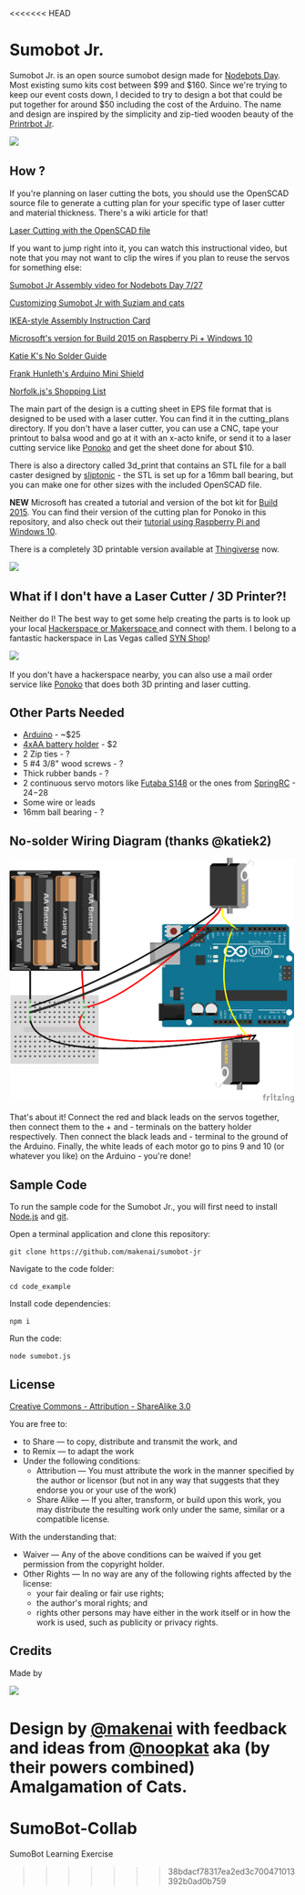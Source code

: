 <<<<<<< HEAD
# Sumobot Jr.

Sumobot Jr. is an open source sumobot design made for [Nodebots Day](http://nodebotsday.com). Most existing sumo kits cost between $99 and $160. Since we're trying to keep our event costs down, I decided to try to design a bot that could be put together for around $50 including the cost of the Arduino. The name and design are inspired by the simplicity and zip-tied wooden beauty of the [Printrbot Jr](http://printrbot.com/).

<img src="https://github.com/makenai/sumobot-jr/raw/master/assets/sumobotjr.png">

## How ?

If you're planning on laser cutting the bots, you should use the OpenSCAD source file to generate a cutting plan for your specific type of laser cutter and material thickness. There's a wiki article for that!

[Laser Cutting with the OpenSCAD file](https://github.com/makenai/sumobot-jr/wiki/Working-with-the-OpenSCAD-file)

If you want to jump right into it, you can watch this instructional video, but note that you may not want to clip the wires if you plan to reuse the servos for something else:

[Sumobot Jr Assembly video for Nodebots Day 7/27](http://www.youtube.com/watch?v=0Q3hrKUwxDM)

[Customizing Sumobot Jr with Suziam and cats](http://www.youtube.com/watch?v=BB0vihv9ylM)

[IKEA-style Assembly Instruction Card](http://makenai.github.io/sumobot-jr/sumobot-instructions.pdf)

[Microsoft's version for Build 2015 on Raspberry Pi + Windows 10](https://www.youtube.com/watch?v=aKCieb-Gf2g)

[Katie K's No Solder Guide](http://katiek2.github.io/sumobot-nosolder/)

[Frank Hunleth's Arduino Mini Shield](https://oshpark.com/shared_projects/TEsKZkdg)

[Norfolk.js's Shopping List](https://github.com/norfolkjs/general-info/wiki/Norfolk.js-SumoBot-Kits)

The main part of the design is a cutting sheet in EPS file format that is designed to be used with a laser cutter. You can find it in the cutting_plans directory. If you don't have a laser cutter, you can use a CNC, tape your printout to balsa wood and go at it with an x-acto knife, or send it to a laser cutting service like [Ponoko](https://www.ponoko.com/) and get the sheet done for about $10.

There is also a directory called 3d_print that contains an STL file for a ball caster designed by [sliptonic](http://www.thingiverse.com/thing:13782) - the STL is set up for a 16mm ball bearing, but you can make one for other sizes with the included OpenSCAD file.

**NEW** Microsoft has created a tutorial and version of the bot kit for [Build 2015](http://www.buildwindows.com/). You can find their version of the cutting plan for Ponoko in this repository, and also check out their [tutorial using Raspberry Pi and Windows 10](http://microsoft.hackster.io/windowsiot/robot-kit).

There is a completely 3D printable version available at [Thingiverse](http://www.thingiverse.com/thing:357369) now.

[<img src="https://github.com/makenai/sumobot-jr/raw/master/assets/3dprintsumo.png">](http://www.thingiverse.com/thing:357369)

## What if I don't have a Laser Cutter / 3D Printer?!

Neither do I! The best way to get some help creating the parts is to look up your local [Hackerspace or Makerspace ](http://hackerspaces.org) and connect with them. I belong to a fantastic hackerspace in Las Vegas called [SYN Shop](http://synshop.org)!

[<img src="https://github.com/makenai/sumobot-jr/raw/master/assets/synshop.png">](http://synshop.org)

If you don't have a hackerspace nearby, you can also use a mail order service like [Ponoko](http://ponoko.com) that does both 3D printing and laser cutting.

## Other Parts Needed

+ [Arduino](https://www.pololu.com/product/2191) - ~$25
+ [4xAA battery holder](http://www.amazon.com/gp/product/B007Q2NR1O/ref=oh_aui_search_detailpage?ie=UTF8&amp;psc=1) - $2
+ 2 Zip ties - ?
+ 5 \#4 3/8" wood screws - ?
+ Thick rubber bands - ?
+ 2 continuous servo motors like [Futaba S148](http://www.pololu.com/catalog/product/536) or the ones from [SpringRC](http://www.pololu.com/product/1248) - $24-$28
+ Some wire or leads
+ 16mm ball bearing - ?

## No-solder Wiring Diagram (thanks @katiek2)

<img src=https://github.com/KatieK2/sumobot-nosolder/blob/gh-pages/sumobot.png width=500 />

That's about it! Connect the red and black leads on the servos together, then connect them to the + and - terminals on the battery holder respectively. Then connect the black leads and - terminal to the ground of the Arduino. Finally, the white leads of each motor go to pins 9 and 10 (or whatever you like) on the Arduino - you're done!

## Sample Code

To run the sample code for the Sumobot Jr., you will first need to install [Node.js](http://nodejs.org/) and [git](https://git-scm.com).

Open a terminal application and clone this repository:
```
git clone https://github.com/makenai/sumobot-jr
```

Navigate to the code folder:
```
cd code_example
```

Install code dependencies:

```
npm i
```

Run the code:

```
node sumobot.js
```

## License

[Creative Commons - Attribution - ShareAlike 3.0](http://creativecommons.org/licenses/by-sa/3.0/)

You are free to:

+ to Share — to copy, distribute and transmit the work, and
+ to Remix — to adapt the work
+ Under the following conditions:
    + Attribution — You must attribute the work in the manner specified by the author or licensor (but not in any way that suggests that they endorse you or your use of the work)
    + Share Alike — If you alter, transform, or build upon this work, you may distribute the resulting work only under the same, similar or a compatible license.

With the understanding that:

+ Waiver — Any of the above conditions can be waived if you get permission from the copyright holder.
+ Other Rights — In no way are any of the following rights affected by the license:
    + your fair dealing or fair use rights;
    + the author's moral rights; and
    + rights other persons may have either in the work itself or in how the work is used, such as publicity or privacy rights.

## Credits

Made by

<img src="https://github.com/makenai/sumobot-jr/raw/master/assets/amalgamation.png">

Design by [@makenai](http://twitter.com/makenai) with feedback and ideas from [@noopkat](http://twitter.com/noopkat) aka (by their powers combined) Amalgamation of Cats.
=======
# SumoBot-Collab
SumoBot Learning Exercise 
>>>>>>> 38bdacf78317ea2ed3c700471013392b0ad0b759
